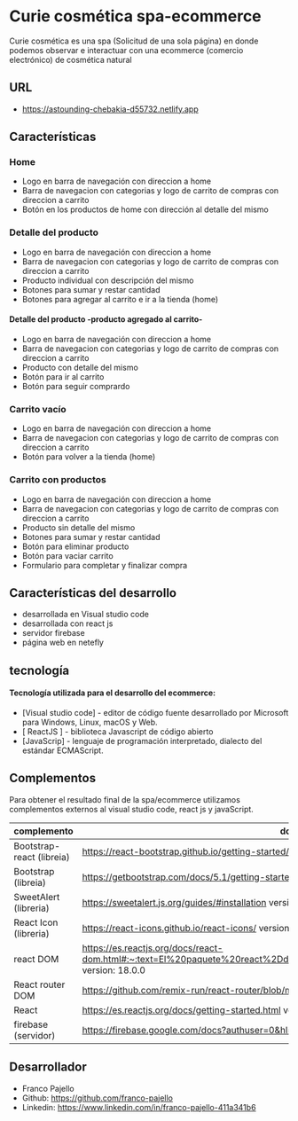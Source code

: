 # Curie cosmética spa-ecommerce

Curie cosmética es una spa (Solicitud de una sola página) en donde podemos observar e interactuar con una ecommerce (comercio electrónico) de cosmética natural

## URL 

- https://astounding-chebakia-d55732.netlify.app

## Características 

### Home
- Logo en barra de navegación con direccion a home
- Barra de navegacion con categorias y logo de  carrito de compras con direccion a carrito
- Botón en los productos de home con dirección al detalle del mismo
 ### Detalle del producto 
- Logo en barra de navegación con direccion a home
- Barra de navegacion con categorias y logo de  carrito de compras con direccion a carrito
- Producto individual con descripción del mismo
- Botones para sumar y restar cantidad
- Botones para agregar al carrito e ir a la tienda (home)
#### Detalle del producto -producto agregado al carrito-
- Logo en barra de navegación con direccion a home
- Barra de navegacion con categorias y logo de  carrito de compras con direccion a carrito
- Producto con detalle del mismo
- Botón para ir al carrito
- Botón para seguir comprardo
### Carrito vacío
- Logo en barra de navegación con direccion a home
- Barra de navegacion con categorias y logo de  carrito de compras con direccion a carrito
- Botón para volver a la tienda (home)
### Carrito con productos
- Logo en barra de navegación con direccion a home
- Barra de navegacion con categorias y logo de  carrito de compras con direccion a carrito
- Producto sin detalle del mismo
- Botones para sumar y restar cantidad
- Botón para eliminar producto
- Botón para vaciar carrito
- Formulario para completar y finalizar compra

## Características del desarrollo

- desarrollada en Visual studio code
- desarrollada con react js
- servidor firebase
- página web en netefly

## tecnología

#### Tecnología utilizada para el desarrollo del ecommerce:

- [Visual studio code] - editor de código fuente desarrollado por Microsoft para Windows, Linux, macOS y Web.
- [ ReactJS ] - biblioteca Javascript de código abierto
- [JavaScrip] - lenguaje de programación interpretado, dialecto del estándar ECMAScript.

## Complementos

Para obtener el resultado final de la spa/ecommerce utilizamos complementos externos al visual studio code, react js y javaScript.

| complemento | documentacion y version |
| ------ | ------ |
|Bootstrap-react (libreia)| https://react-bootstrap.github.io/getting-started/introduction/ version: 2.4.0 |
|Bootstrap (libreia)| https://getbootstrap.com/docs/5.1/getting-started/introduction/ version: 5.1.3 |
| SweetAlert (libreria) |  https://sweetalert.js.org/guides/#installation version: 2.1.2 |
| React Icon (libreria) | https://react-icons.github.io/react-icons/ version: 4.3.1 |
| react DOM| https://es.reactjs.org/docs/react-dom.html#:~:text=El%20paquete%20react%2Ddom%20proporciona,React%20si%20as%C3%AD%20lo%20necesitas. version: 18.0.0 |
| React router DOM| https://github.com/remix-run/react-router/blob/main/docs/getting-started/tutorial.md  version:6.3.0|
| React |  https://es.reactjs.org/docs/getting-started.html version: 18.0.0 |
| firebase (servidor) | https://firebase.google.com/docs?authuser=0&hl=es version: 9.8.2 |

## Desarrollador

- Franco Pajello
- Github: https://github.com/franco-pajello
- Linkedin: https://www.linkedin.com/in/franco-pajello-411a341b6

